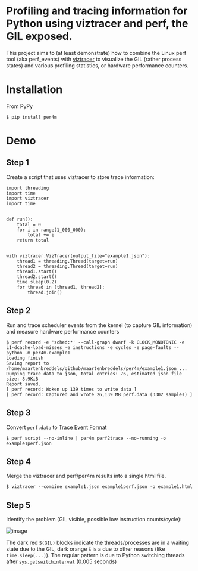 # Profiling and tracing information for Python using viztracer and perf, the GIL exposed.

This project aims to (at least demonstrate) how to combine the Linux perf tool (aka perf_events) with [viztracer](https://github.com/gaogaotiantian/viztracer) to visualize the GIL (rather process states) and various profiling statistics, or hardware performance counters.

# Installation
From PyPy

    $ pip install per4m

# Demo

## Step 1
Create a script that uses viztracer to store trace information:

```python[example1.py]
import threading
import time
import viztracer
import time


def run():
    total = 0
    for i in range(1_000_000):
        total += i
    return total


with viztracer.VizTracer(output_file="example1.json"):
    thread1 = threading.Thread(target=run)
    thread2 = threading.Thread(target=run)
    thread1.start()
    thread2.start()
    time.sleep(0.2)
    for thread in [thread1, thread2]:
        thread.join()

```

## Step 2
Run and trace scheduler events from the kernel (to capture GIL information) and measure hardware performance counters

```
$ perf record -e 'sched:*' --call-graph dwarf -k CLOCK_MONOTONIC -e L1-dcache-load-misses -e instructions -e cycles -e page-faults -- python -m per4m.example1
Loading finish
Saving report to /home/maartenbreddels/github/maartenbreddels/per4m/example1.json ...
Dumping trace data to json, total entries: 76, estimated json file size: 8.9KiB
Report saved.
[ perf record: Woken up 139 times to write data ]
[ perf record: Captured and wrote 26,139 MB perf.data (3302 samples) ]
```

## Step 3
Convert `perf.data` to [Trace Event Format](https://docs.google.com/document/d/1CvAClvFfyA5R-PhYUmn5OOQtYMH4h6I0nSsKchNAySU/)

    $ perf script --no-inline | per4m perf2trace --no-running -o example1perf.json


## Step 4

Merge the viztracer and perf/per4m results into a single html file.

    $ viztracer --combine example1.json example1perf.json -o example1.html


## Step 5

Identify the problem (GIL visible, possible low instruction counts/cycle):


![image](https://user-images.githubusercontent.com/1765949/102187104-db0c0c00-3eb3-11eb-93ef-e6d938d9e349.png)


The dark red `S(GIL)` blocks indicate the threads/processes are in a waiting state due to the GIL, dark orange `S` is a due to other reasons (like `time.sleep(...)`). The regular pattern is due to Python switching threads after [`sys.getswitchinterval`](https://docs.python.org/3/library/sys.html#sys.getswitchinterval) (0.005 seconds)

